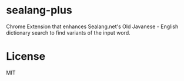 # sealang-plus
Chrome Extension that enhances Sealang.net's Old Javanese - English dictionary search to find variants of the input word.

# License
MIT
